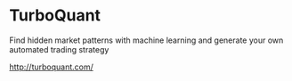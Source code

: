 # TurboQuant

Find hidden market patterns with machine learning and generate your own automated trading strategy

http://turboquant.com/

